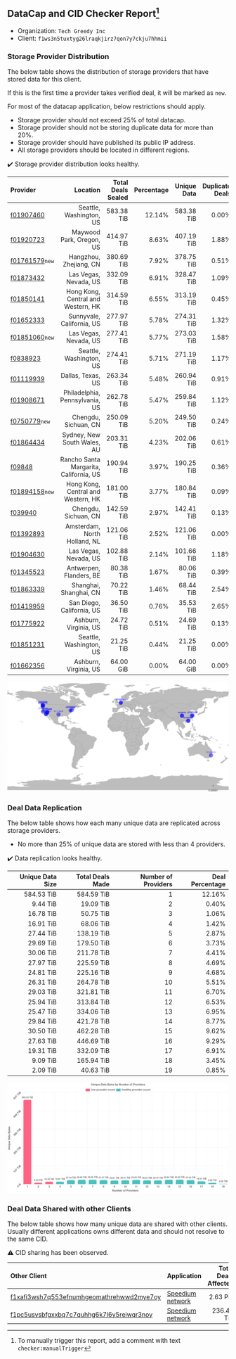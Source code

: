## DataCap and CID Checker Report[^1]
 - Organization: `Tech Greedy Inc`
 - Client: `f1ws3n5tuxtyg26lraqkjirz7qon7y7ckju7hhmii`
### Storage Provider Distribution
The below table shows the distribution of storage providers that have stored data for this client.

If this is the first time a provider takes verified deal, it will be marked as `new`.

For most of the datacap application, below restrictions should apply.
 - Storage provider should not exceed 25% of total datacap.
 - Storage provider should not be storing duplicate data for more than 20%.
 - Storage provider should have published its public IP address.
 - All storage providers should be located in different regions.

✔️ Storage provider distribution looks healthy.

| Provider                                                    |                               Location | Total Deals Sealed | Percentage | Unique Data | Duplicate Deals |
| :---------------------------------------------------------- | -------------------------------------: | -----------------: | ---------: | ----------: | --------------: |
| [f01907460](https://filfox.info/en/address/f01907460)       |                Seattle, Washington, US |         583.38 TiB |     12.14% |  583.38 TiB |           0.00% |
| [f01920723](https://filfox.info/en/address/f01920723)       |               Maywood Park, Oregon, US |         414.97 TiB |      8.63% |  407.19 TiB |           1.88% |
| [f01761579](https://filfox.info/en/address/f01761579)`new`  |                 Hangzhou, Zhejiang, CN |         380.69 TiB |      7.92% |  378.75 TiB |           0.51% |
| [f01873432](https://filfox.info/en/address/f01873432)       |                  Las Vegas, Nevada, US |         332.09 TiB |      6.91% |  328.47 TiB |           1.09% |
| [f01850141](https://filfox.info/en/address/f01850141)       |     Hong Kong, Central and Western, HK |         314.59 TiB |      6.55% |  313.19 TiB |           0.45% |
| [f01652333](https://filfox.info/en/address/f01652333)       |              Sunnyvale, California, US |         277.97 TiB |      5.78% |  274.31 TiB |           1.32% |
| [f01851060](https://filfox.info/en/address/f01851060)`new`  |                  Las Vegas, Nevada, US |         277.41 TiB |      5.77% |  273.03 TiB |           1.58% |
| [f0838923](https://filfox.info/en/address/f0838923)         |                Seattle, Washington, US |         274.41 TiB |      5.71% |  271.19 TiB |           1.17% |
| [f01119939](https://filfox.info/en/address/f01119939)       |                      Dallas, Texas, US |         263.34 TiB |      5.48% |  260.94 TiB |           0.91% |
| [f01908671](https://filfox.info/en/address/f01908671)       |         Philadelphia, Pennsylvania, US |         262.78 TiB |      5.47% |  259.84 TiB |           1.12% |
| [f0750779](https://filfox.info/en/address/f0750779)`new`    |                   Chengdu, Sichuan, CN |         250.09 TiB |      5.20% |  249.50 TiB |           0.24% |
| [f01864434](https://filfox.info/en/address/f01864434)       |            Sydney, New South Wales, AU |         203.31 TiB |      4.23% |  202.06 TiB |           0.61% |
| [f09848](https://filfox.info/en/address/f09848)             | Rancho Santa Margarita, California, US |         190.94 TiB |      3.97% |  190.25 TiB |           0.36% |
| [f01894158](https://filfox.info/en/address/f01894158)`new`  |     Hong Kong, Central and Western, HK |         181.00 TiB |      3.77% |  180.84 TiB |           0.09% |
| [f039940](https://filfox.info/en/address/f039940)           |                   Chengdu, Sichuan, CN |         142.59 TiB |      2.97% |  142.41 TiB |           0.13% |
| [f01392893](https://filfox.info/en/address/f01392893)       |           Amsterdam, North Holland, NL |         121.06 TiB |      2.52% |  121.06 TiB |           0.00% |
| [f01904630](https://filfox.info/en/address/f01904630)       |                  Las Vegas, Nevada, US |         102.88 TiB |      2.14% |  101.66 TiB |           1.18% |
| [f01345523](https://filfox.info/en/address/f01345523)       |                Antwerpen, Flanders, BE |          80.38 TiB |      1.67% |   80.06 TiB |           0.39% |
| [f01863339](https://filfox.info/en/address/f01863339)       |                 Shanghai, Shanghai, CN |          70.22 TiB |      1.46% |   68.44 TiB |           2.54% |
| [f01419959](https://filfox.info/en/address/f01419959)       |              San Diego, California, US |          36.50 TiB |      0.76% |   35.53 TiB |           2.65% |
| [f01775922](https://filfox.info/en/address/f01775922)       |                  Ashburn, Virginia, US |          24.72 TiB |      0.51% |   24.69 TiB |           0.13% |
| [f01851231](https://filfox.info/en/address/f01851231)       |                Seattle, Washington, US |          21.25 TiB |      0.44% |   21.25 TiB |           0.00% |
| [f01662356](https://filfox.info/en/address/f01662356)       |                  Ashburn, Virginia, US |          64.00 GiB |      0.00% |   64.00 GiB |           0.00% |

![Provider Distribution](https://raw.githubusercontent.com/data-preservation-programs/filplus-checker-assets/main/filecoin-project/filecoin-plus-large-datasets/issues/335/1671095070223.png)
### Deal Data Replication
The below table shows how each many unique data are replicated across storage providers.
- No more than 25% of unique data are stored with less than 4 providers.

✔️ Data replication looks healthy.

| Unique Data Size | Total Deals Made | Number of Providers | Deal Percentage |
| ---------------: | ---------------: | ------------------: | --------------: |
|       584.53 TiB |       584.59 TiB |                   1 |          12.16% |
|         9.44 TiB |        19.09 TiB |                   2 |           0.40% |
|        16.78 TiB |        50.75 TiB |                   3 |           1.06% |
|        16.91 TiB |        68.06 TiB |                   4 |           1.42% |
|        27.44 TiB |       138.19 TiB |                   5 |           2.87% |
|        29.69 TiB |       179.50 TiB |                   6 |           3.73% |
|        30.06 TiB |       211.78 TiB |                   7 |           4.41% |
|        27.97 TiB |       225.59 TiB |                   8 |           4.69% |
|        24.81 TiB |       225.16 TiB |                   9 |           4.68% |
|        26.31 TiB |       264.78 TiB |                  10 |           5.51% |
|        29.03 TiB |       321.81 TiB |                  11 |           6.70% |
|        25.94 TiB |       313.84 TiB |                  12 |           6.53% |
|        25.47 TiB |       334.06 TiB |                  13 |           6.95% |
|        29.84 TiB |       421.78 TiB |                  14 |           8.77% |
|        30.50 TiB |       462.28 TiB |                  15 |           9.62% |
|        27.63 TiB |       446.69 TiB |                  16 |           9.29% |
|        19.31 TiB |       332.09 TiB |                  17 |           6.91% |
|         9.09 TiB |       165.94 TiB |                  18 |           3.45% |
|         2.09 TiB |        40.63 TiB |                  19 |           0.85% |

![Replication Distribution](https://raw.githubusercontent.com/data-preservation-programs/filplus-checker-assets/main/filecoin-project/filecoin-plus-large-datasets/issues/335/1671095071067.png)
### Deal Data Shared with other Clients
The below table shows how many unique data are shared with other clients.
Usually different applications owns different data and should not resolve to the same CID.

⚠️ CID sharing has been observed.

| Other Client                                                                                                          | Application                                                                                     | Total Deals Affected | Unique CIDs |        Verifier |
| :-------------------------------------------------------------------------------------------------------------------- | :---------------------------------------------------------------------------------------------- | -------------------: | ----------: | --------------: |
| [f1xafi3wsh7q553efnumhgeomathrehwwd2mye7oy](https://filfox.info/en/address/f1xafi3wsh7q553efnumhgeomathrehwwd2mye7oy) | [Speedium network](https://github.com/filecoin-project/filecoin-plus-large-datasets/issues/483) |             2.63 PiB |      13,100 | LDN v3 multisig |
| [f1pc5usvsbfgxxbq7c7quhhg6k7l6y5reiwqr3noy](https://filfox.info/en/address/f1pc5usvsbfgxxbq7c7quhhg6k7l6y5reiwqr3noy) | [Speedium network](https://github.com/filecoin-project/filecoin-plus-large-datasets/issues/403) |           236.44 TiB |       4,341 | LDN v3 multisig |

[^1]: To manually trigger this report, add a comment with text `checker:manualTrigger`
